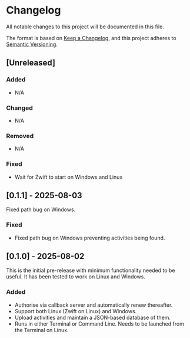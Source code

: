 # Changelog

All notable changes to this project will be documented in this file.

The format is based on [Keep a Changelog](https://keepachangelog.com/en/1.1.0/),
and this project adheres to [Semantic Versioning](https://semver.org/spec/v2.0.0.html).

## [Unreleased]

### Added

- N/A

### Changed

- N/A

### Removed

- N/A

### Fixed

- Wait for Zwift to start on Windows and Linux

## [0.1.1] - 2025-08-03

Fixed path bug on Windows.

### Fixed

- Fixed path bug on Windows preventing activities being found.

## [0.1.0] - 2025-08-02

This is the initial pre-release with minimum functionality needed to
be useful. It has been tested to work on Linux and Windows.

### Added

- Authorise via callback server and automatically renew thereafter.
- Support both Linux (Zwift on Linux) and Windows.
- Upload activities and maintain a JSON-based database of them.
- Runs in either Terminal or Command Line. Needs to be launched from
the Terminal on Linux.
